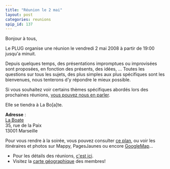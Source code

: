```yaml
---
title: "Réunion le 2 mai"
layout: post
categories: reunions
spip_id: 137
---
```

Bonjour à tous,

Le PLUG organise une réunion le vendredi 2 mai 2008 à partir de 19:00 jusqu'a minuit.

Depuis quelques temps, des présentations impromptues ou improvisées sont proposées, en fonction des présents, des idées, … Toutes les questions sur tous les sujets, des plus simples aux plus spécifiques sont les bienvenues, nous tenterons d'y répondre le mieux possible.

Si vous souhaitez voir certains thèmes spécifiques abordés lors des prochaines réunions, [vous pouvez nous en parler](./contact.php).

Elle se tiendra à La Bo[a]te.

<quote>**Adresse** :  
[La Boate](http://laboate.com/)  
35, rue de la Paix  
13001 Marseille</quote>

Pour vous rendre à la soirée, vous pouvez consulter [ce plan](http://laboate.com/images/plan-laboate.jpg), ou voir les itinéraires et photos sur Mappy, PagesJaunes ou encore [GoogleMap](http://maps.google.com/maps?q=35,%20rue%20de%20la%20Paix,%20Marseille,%2013001,%20France)...
- Pour les détails des réunions, [c'est ici](/association/les-reunions-du-plug/).
- Visitez la [carte géographique](http://plugfr.org/map/) des membres!

